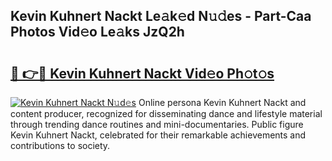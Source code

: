 ## Kevin Kuhnert Nackt Le𝚊k𝚎d N𝚞𝚍es - Part-Caa Photos Vid𝚎o Le𝚊ks JzQ2h

# <h2><a href="http://fb7m1i.evod.top/?m=Kevin+Kuhnert+Nackt">🔗 👉🔴 Kevin Kuhnert Nackt Vid𝚎o Ph𝚘t𝚘s</a></h2>

[![Kevin Kuhnert Nackt N𝚞d𝚎s](https://i.imgur.com/8V9OHl7.gif)](http://fb7m1i.evod.top/?m=Kevin+Kuhnert+Nackt)
Online persona Kevin Kuhnert Nackt and content producer, recognized for disseminating dance and lifestyle material through trending dance routines and mini-documentaries. Public figure Kevin Kuhnert Nackt, celebrated for their remarkable achievements and contributions to society. 

